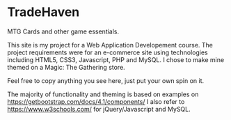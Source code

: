 # TradeHaven
MTG Cards and other game essentials.

This site is my project for a Web Application Developement course.
The project requirements were for an e-commerce site using technologies including HTML5, CSS3, Javascript, PHP and MySQL.
I chose to make mine themed on a Magic: The Gathering store.

Feel free to copy anything you see here, just put your own spin on it.

The majority of functionality and theming is based on examples on https://getbootstrap.com/docs/4.1/components/
I also refer to https://www.w3schools.com/ for jQuery/Javascript and MySQL.
